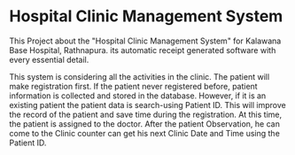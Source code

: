 # Hospital Clinic Management System
This Project about the "Hospital Clinic Management System" for Kalawana Base Hospital, Rathnapura. its automatic receipt generated software with every essential detail. 

 This system is considering all the activities in the clinic. The patient will make registration first. If the patient never registered before, patient information is collected and stored in the database. However, if it is an existing patient the patient data is search-using Patient ID. This will improve the record of the patient and save time during the registration. At this time, the patient is assigned to the doctor. After the patient Observation, he can come to the Clinic counter can get his next Clinic Date and Time using the Patient ID. 
